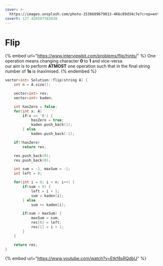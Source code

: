 ```yaml
---
cover: >-
  https://images.unsplash.com/photo-1536689679813-466c89d34c7e?crop=entropy&cs=tinysrgb&fm=jpg&ixid=MnwxOTcwMjR8MHwxfHNlYXJjaHw2fHxmbGlwfGVufDB8fHx8MTY1NDUyODgzMw&ixlib=rb-1.2.1&q=80
coverY: 127.426597582038
---
```


# Flip

{% embed url="https://www.interviewbit.com/problems/flip/hints/" %}
One operation means changing character **0** to **1** and vice-versa.\
our aim is to perform **ATMOST** one operation such that in the final string number of **1s** is maximised.
{% endembed %}

```cpp
vector<int> Solution::flip(string A) {
    int n = A.size();

    vector<int> res;
    vector<int> kaden;

    int hasZero = false;
    for(int x: A) 
        if(x == '0') {
            hasZero = true;
            kaden.push_back(1);
        } else 
            kaden.push_back(-1);

    if(!hasZero)
        return res;

    res.push_back(0);
    res.push_back(0);

    int sum = -1, maxSum = -1;
    int left = 0;

    for(int i = 0; i < n; i++) {
        if(sum < 0) {
            left = i + 1;
            sum = kaden[i];   
        } else 
            sum += kaden[i];

        if(sum > maxSum) {
            maxSum = sum;
            res[0] = left;
            res[1] = i + 1; 
        }
    }

    return res;
}

```

{% embed url="https://www.youtube.com/watch?v=Etkf8sRQdbU" %}
